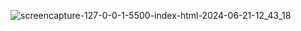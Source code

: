 ![screencapture-127-0-0-1-5500-index-html-2024-06-21-12_43_18](https://github.com/Nur-Adnan/Modern-Slider-Using-Css/assets/56475820/59767ba0-da59-46fb-9728-499694c4faa8)

